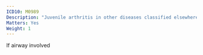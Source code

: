 ```yaml
---
ICD10: M0989
Description: "Juvenile arthritis in other diseases classified elsewhere: Site unspecified"
Matters: Yes
Weight: 1
---
```

If airway involved

